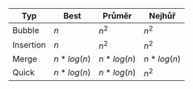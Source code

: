 | **Typ** | **Best** | **Průměr** | **Nejhůř** |
| ---- | ---- | ---- | ---- |
| Bubble | $n$ | $n^2$ | $n^2$ |
| Insertion | $n$ | $n^2$ | $n^2$ |
| Merge | $n*log(n)$ | $n*log(n)$ | $n*log(n)$ |
| Quick | $n*log(n)$ | $n*log(n)$ | $n^2$ |
